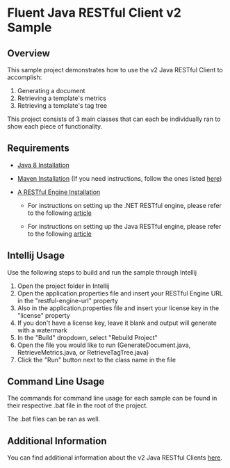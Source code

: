 # Fluent Java RESTful Client v2 Sample

## Overview
This sample project demonstrates how to use the v2 Java RESTful Client to accomplish:
1. Generating a document
2. Retrieving a template's metrics
3. Retrieving a template's tag tree

This project consists of 3 main classes that can each be individually ran to show each piece of functionality.

## Requirements
* [Java 8 Installation](https://www.oracle.com/java/technologies/downloads/#java8-windows)

* [Maven Installation](https://maven.apache.org/download.cgi) (If you need instructions, follow the ones listed [here](https://maven.apache.org/install.html))

* [A RESTful Engine Installation](https://www.windwardstudios.com/version/version-downloads) 
    
    * For instructions on setting up the .NET RESTful engine, please refer to the following [article](https://ohana.windwardstudios.com/m/89237/l/1082342-getting-started-with-net-restful-engine)

    * For instructions on setting up the Java RESTful engine, please refer to the following [article](https://ohana.windwardstudios.com/m/103588/l/1388110-setting-up-the-java-restful-engine-windows-and-linux-21-0-0)

## Intellij Usage
Use the following steps to build and run the sample through Intellij

1. Open the project folder in Intellij
2. Open the application.properties file and insert your RESTful Engine URL in the "restful-engine-url" property
3. Also in the application.properties file and insert your license key in the "license" property
  1. If you don't have a license key, leave it blank and output will generate with a watermark
3. In the "Build" dropdown, select "Rebuild Project"
4. Open the file you would like to run (GenerateDocument.java, RetrieveMetrics.java, or RetrieveTagTree.java)
5. Click the "Run" button next to the class name in the file

## Command Line Usage
The commands for command line usage for each sample can be found in their respective .bat file in the root of the project.

The .bat files can be ran as well.

## Additional Information
You can find additional information about the v2 Java RESTful Clients [here](https://fluent.apryse.com/documentation/engine-guide/Fluent%20RESTful%20Engines/RESTfulJavaClient).